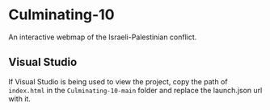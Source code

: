 # Culminating-10
An interactive webmap of the Israeli-Palestinian conflict. 

## Visual Studio
If Visual Studio is being used to view the project, copy the path of `index.html` in the `Culminating-10-main` folder and replace the launch.json url with it.
